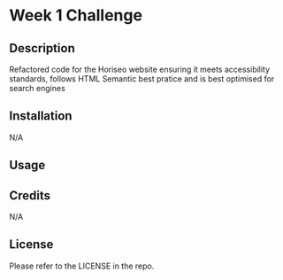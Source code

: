 # Week 1 Challenge

## Description

Refactored code for the Horiseo website ensuring it meets accessibility standards, follows HTML Semantic best pratice and is best optimised for search engines

## Installation

N/A

## Usage

## Credits

N/A

## License 

Please refer to the LICENSE in the repo.
